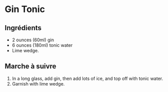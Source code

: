 # Gin Tonic

## Ingrédients

* 2 ounces (60ml) gin
* 6 ounces (180ml) tonic water
* Lime wedge.

## Marche à suivre

1. In a long glass, add gin, then add lots of ice, and top off with tonic
   water.
2. Garnish with lime wedge.
